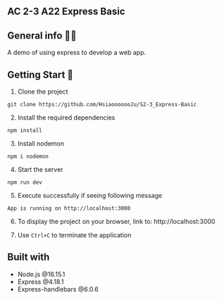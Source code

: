 ## AC 2-3 A22 Express Basic


## General info 🙌🏻
A demo of using express to develop a web app.

## Getting Start 🏁
1. Clone the project

```
git clone https://github.com/HsiaooooooJu/S2-3_Express-Basic
```

2. Install the required dependencies

```
npm install
```

3. Install nodemon 

```
npm i nodemon
```

4. Start the server

```
npm run dev
```

5. Execute successfully if seeing following message

```
App is running on http://localhost:3000
```

6. To display the project on your browser, link to: http://localhost:3000

7. Use  ```Ctrl+C```  to terminate the application


## Built with
- Node.js @16.15.1
- Express @4.18.1
- Express-handlebars @6.0.6
